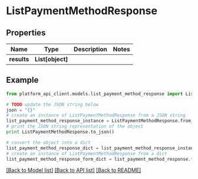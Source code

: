 # ListPaymentMethodResponse


## Properties

Name | Type | Description | Notes
------------ | ------------- | ------------- | -------------
**results** | **List[object]** |  | 

## Example

```python
from platform_api_client.models.list_payment_method_response import ListPaymentMethodResponse

# TODO update the JSON string below
json = "{}"
# create an instance of ListPaymentMethodResponse from a JSON string
list_payment_method_response_instance = ListPaymentMethodResponse.from_json(json)
# print the JSON string representation of the object
print ListPaymentMethodResponse.to_json()

# convert the object into a dict
list_payment_method_response_dict = list_payment_method_response_instance.to_dict()
# create an instance of ListPaymentMethodResponse from a dict
list_payment_method_response_form_dict = list_payment_method_response.from_dict(list_payment_method_response_dict)
```
[[Back to Model list]](../README.md#documentation-for-models) [[Back to API list]](../README.md#documentation-for-api-endpoints) [[Back to README]](../README.md)



